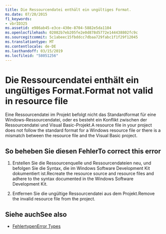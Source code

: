 ```yaml
---
title: Die Ressourcendatei enthält ein ungültiges Format.
ms.date: 07/20/2015
f1_keywords:
- vbrID325
ms.assetid: e986ab45-e3ce-430e-8704-5882e5da1104
ms.openlocfilehash: 02082b7eb205fe2e0d878d5772e144438802fc9c
ms.sourcegitcommit: 5c1abeec15fbddcc7dbaa729fabc1f1f29f12045
ms.translationtype: MT
ms.contentlocale: de-DE
ms.lasthandoff: 03/15/2019
ms.locfileid: "58051256"
---
```

# <a name="format-not-valid-in-resource-file"></a><span data-ttu-id="d8c0c-102">Die Ressourcendatei enthält ein ungültiges Format.</span><span class="sxs-lookup"><span data-stu-id="d8c0c-102">Format not valid in resource file</span></span>
<span data-ttu-id="d8c0c-103">Eine Ressourcendatei im Projekt befolgt nicht das Standardformat für eine Windows-Ressourcendatei, oder es besteht ein Konflikt zwischen der Ressourcendatei und Visual Basic-Projekt.</span><span class="sxs-lookup"><span data-stu-id="d8c0c-103">A resource file in your project does not follow the standard format for a Windows resource file or there is a mismatch between the resource file and the Visual Basic project.</span></span>  
  
## <a name="to-correct-this-error"></a><span data-ttu-id="d8c0c-104">So beheben Sie diesen Fehler</span><span class="sxs-lookup"><span data-stu-id="d8c0c-104">To correct this error</span></span>  
  
1.  <span data-ttu-id="d8c0c-105">Erstellen Sie die Ressourcenquelle und Ressourcendateien neu, und befolgen Sie die Syntax, die im Windows Software Development Kit dokumentiert ist.</span><span class="sxs-lookup"><span data-stu-id="d8c0c-105">Recreate the resource source and resource files and adhere to the syntax documented in the Windows Software Development Kit.</span></span>  
  
2.  <span data-ttu-id="d8c0c-106">Entfernen Sie die ungültige Ressourcendatei aus dem Projekt.</span><span class="sxs-lookup"><span data-stu-id="d8c0c-106">Remove the invalid resource file from the project.</span></span>  
  
## <a name="see-also"></a><span data-ttu-id="d8c0c-107">Siehe auch</span><span class="sxs-lookup"><span data-stu-id="d8c0c-107">See also</span></span>

- [<span data-ttu-id="d8c0c-108">Fehlertypen</span><span class="sxs-lookup"><span data-stu-id="d8c0c-108">Error Types</span></span>](../../visual-basic/programming-guide/language-features/error-types.md)
